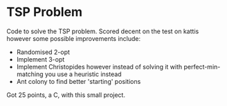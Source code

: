 # TSP Problem
Code to solve the TSP problem. Scored decent on the test on kattis however some possible improvements include:
- Randomised 2-opt
- Implement 3-opt
- Implement Christopides however instead of solving it with perfect-min-matching you use a heuristic instead
- Ant colony to find better 'starting' positions

Got 25 points, a C, with this small project. 
